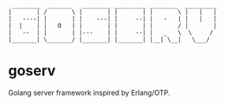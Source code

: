 
     ________  _______   ________ _________ ________  _________ 
    |       | /       \ |       | |       | |       \ |   |   | 
    |   ----| |       | |    ---| |     --| |   -   | |   |   | 
    |  |    | |   O   | |       | |       | |       / |       | 
    |   --  | |       | |---    | |     --| |   _   \  \     /  
    |_______| \_______/ |_______| |_______| |__| \__|   \___/   

goserv
======

Golang server framework inspired by Erlang/OTP.
